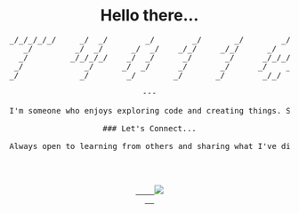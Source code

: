 <div align="center">
  
  <h1>Hello there...</h1>
  
  <pre>
_/_/_/_/_/     _/  _/        _/        _/       _/        _/_/_/       _/    _/   
   _/         _/  _/      _/  _/    _/_/     _/_/      _/             _/    _/    
  _/         _/_/_/_/    _/  _/      _/       _/      _/_/_/         _/_/_/_/     
 _/             _/      _/  _/      _/       _/      _/    _/       _/    _/      
_/             _/        _/        _/       _/        _/_/         _/    _/       

---

I'm someone who enjoys exploring code and creating things. Still figuring it all out, but having fun with the process.

### Let's Connect...

Always open to learning from others and sharing what I've discovered. Feel free to reach out if you'd like to collaborate or just chat about tech!

<p align="center">
  <a href="https://twitter.com/@t40116h">
    <img src="https://img.shields.io/badge/Twitter-1DA1F2?style=for-the-badge&logo=twitter&logoColor=white" />
  </a>
</p>
